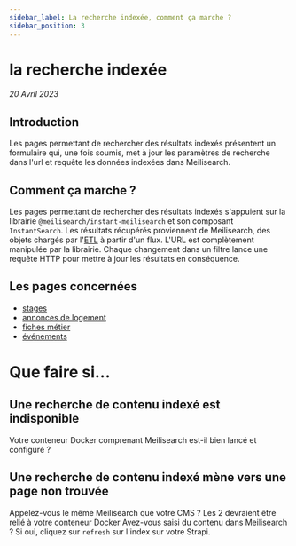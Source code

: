 ```yaml
---
sidebar_label: La recherche indexée, comment ça marche ?
sidebar_position: 3
---
```


# la recherche indexée

_20 Avril 2023_

## Introduction 

Les pages permettant de rechercher des résultats indexés présentent un formulaire qui, une fois soumis, met à jour les paramètres de recherche dans l'url et requête les données indexées dans Meilisearch.

## Comment ça marche ?

Les pages permettant de rechercher des résultats indexés s'appuient sur la librairie `@meilisearch/instant-meilisearch`
et son composant `InstantSearch`. Les résultats récupérés proviennent de Meilisearch, des objets chargés par
l'[ETL](https://github.com/DNUM-SocialGouv/1j1s-etl) à partir d'un flux. L'URL est complètement manipulée par la
librairie. Chaque changement dans un filtre lance une requête HTTP pour mettre à jour les résultats en conséquence. 

## Les pages concernées 

- [stages](https://www.1jeune1solution.gouv.fr/stages) 
- [annonces de logement](https://www.1jeune1solution.gouv.fr/logements/annonces) 
- [fiches métier](https://www.1jeune1solution.gouv.fr/decouvrir-les-metiers) 
- [événements](https://www.1jeune1solution.gouv.fr/evenements) 

# Que faire si...

## Une recherche de contenu indexé est indisponible
Votre conteneur Docker comprenant Meilisearch est-il bien lancé et configuré ?

## Une recherche de contenu indexé mène vers une page non trouvée
Appelez-vous le même Meilisearch que votre CMS ? Les 2 devraient être relié à votre conteneur Docker
Avez-vous saisi du contenu dans Meilisearch ?
Si oui, cliquez sur `refresh` sur l'index sur votre Strapi.